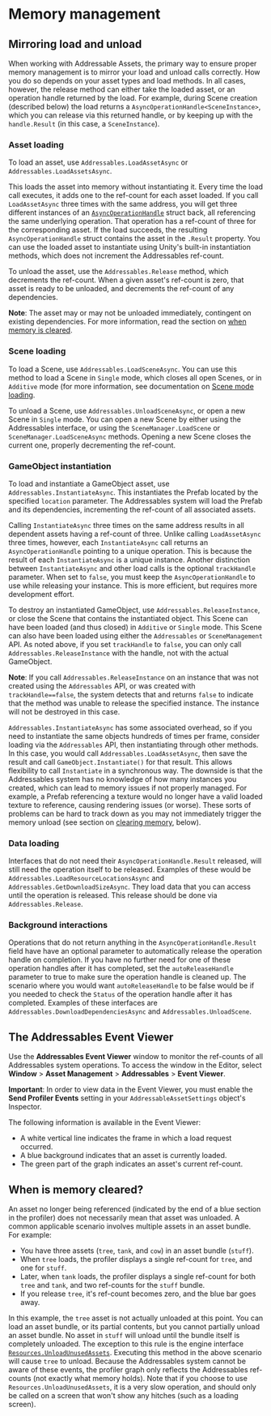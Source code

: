# Memory management
## Mirroring load and unload
When working with Addressable Assets, the primary way to ensure proper memory management is to mirror your load and unload calls correctly. How you do so depends on your asset types and load methods. In all cases, however, the release method can either take the loaded asset, or an operation handle returned by the load. For example, during Scene creation (described below) the load returns a `AsyncOperationHandle<SceneInstance>`, which you can release via this returned handle, or by keeping up with the `handle.Result` (in this case, a `SceneInstance`).

### Asset loading
To load an asset, use `Addressables.LoadAssetAsync` or `Addressables.LoadAssetsAsync`.

This loads the asset into memory without instantiating it. Every time the load call executes, it adds one to the ref-count for each asset loaded. If you call `LoadAssetAsync` three times with the same address, you will get three different instances of an [`AsyncOperationHandle`](../api/UnityEngine.ResourceManagement.AsyncOperations.AsyncOperationHandle.html) struct back, all referencing the same underlying operation. That operation has a ref-count of three for the corresponding asset. If the load succeeds, the resulting `AsyncOperationHandle` struct contains the asset in the `.Result` property. You can use the loaded asset to instantiate using Unity's built-in instantiation methods, which does not increment the Addressables ref-count.

To unload the asset, use the `Addressables.Release` method, which decrements the ref-count. When a given asset's ref-count is zero, that asset is ready to be unloaded, and decrements the ref-count of any dependencies. 

**Note**: The asset may or may not be unloaded immediately, contingent on existing dependencies. For more information, read the section on [when memory is cleared](#when-is-memory-cleared-). 

### Scene loading
To load a Scene, use `Addressables.LoadSceneAsync`. You can use this method to load a Scene in `Single` mode, which closes all open Scenes, or in `Additive` mode (for more information, see documentation on [Scene mode loading](https://docs.unity3d.com/ScriptReference/SceneManagement.LoadSceneMode.html).  

To unload a Scene, use `Addressables.UnloadSceneAsync`, or open a new Scene in `Single` mode. You can open a new Scene by either using the Addressables interface, or using the `SceneManager.LoadScene` or `SceneManager.LoadSceneAsync` methods. Opening a new Scene closes the current one, properly decrementing the ref-count.

### GameObject instantiation
To load and instantiate a GameObject asset, use `Addressables.InstantiateAsync`. This instantiates the Prefab located by the specified `location` parameter. The Addressables system will load the Prefab and its dependencies, incrementing the ref-count of all associated assets. 

Calling `InstantiateAsync` three times on the same address results in all dependent assets having a ref-count of three. Unlike calling `LoadAssetAsync` three times, however, each `InstantiateAsync` call returns an `AsyncOperationHandle` pointing to a unique operation.  This is because the result of each `InstantiateAsync` is a unique instance. Another distinction between `InstantiateAsync` and other load calls is the optional `trackHandle` parameter. When set to `false`, you must keep the `AsyncOperationHandle` to use while releasing your instance. This is more efficient, but requires more development effort.

To destroy an instantiated GameObject, use `Addressables.ReleaseInstance`, or close the Scene that contains the instantiated object. This Scene can have been loaded (and thus closed) in `Additive` or `Single` mode. This Scene can also have been loaded using either the `Addressables` or `SceneManagement` API. As noted above, if you set `trackHandle` to `false`, you can only call `Addressables.ReleaseInstance` with the handle, not with the actual GameObject.

**Note**: If you call `Addressables.ReleaseInstance` on an instance that was not created using the `Addressables` API, or was created with `trackHandle==false`, the system detects that and returns `false` to indicate that the method was unable to release the specified instance. The instance will not be destroyed in this case.

`Addressables.InstantiateAsync` has some associated overhead, so if you need to instantiate the same objects hundreds of times per frame, consider loading via the `Addressables` API, then instantiating through other methods. In this case, you would call `Addressables.LoadAssetAsync`, then save the result and call `GameObject.Instantiate()` for that result. This allows flexibility to call `Instantiate` in a synchronous way. The downside is that the Addressables system has no knowledge of how many instances you created, which can lead to memory issues if not properly managed. For example, a Prefab referencing a texture would no longer have a valid loaded texture to reference, causing rendering issues (or worse). These sorts of problems can be hard to track down as you may not immediately trigger the memory unload (see section on [clearing memory](#when-is-memory-cleared-), below).

### Data loading
Interfaces that do not need their `AsyncOperationHandle.Result` released, will still need the operation itself to be released. Examples of these would be `Addressables.LoadResourceLocationsAsync` and `Addressables.GetDownloadSizeAsync`. They load data that you can access until the operation is released. This release should be done via `Addressables.Release`.

### Background interactions
Operations that do not return anything in the `AsyncOperationHandle.Result` field have have an optional parameter to automatically release the operation handle on completion. If you have no further need for one of these operation handles after it has completed, set the `autoReleaseHandle` parameter to true to make sure the operation handle is cleaned up. The scenario where you would want `autoReleaseHandle` to be false would be if you needed to check the `Status` of the operation handle after it has completed.  Examples of these interfaces are `Addressables.DownloadDependenciesAsync` and `Addressables.UnloadScene`.

## The Addressables Event Viewer
Use the **Addressables Event Viewer** window to monitor the ref-counts of all Addressables system operations. To access the window in the Editor, select **Window** > **Asset Management** > **Addressables** > **Event Viewer**. 

**Important**: In order to view data in the Event Viewer, you must enable the **Send Profiler Events** setting in your `AddressableAssetSettings` object's Inspector.

The following information is available in the Event Viewer:

* A white vertical line indicates the frame in which a load request occurred.
* A blue background indicates that an asset is currently loaded.  
* The green part of the graph indicates an asset's current ref-count.

## When is memory cleared?
An asset no longer being referenced (indicated by the end of a blue section in the profiler) does not necessarily mean that asset was unloaded. A common applicable scenario involves multiple assets in an asset bundle. For example: 

* You have three assets (`tree`, `tank`, and `cow`) in an asset bundle (`stuff`).  
* When `tree` loads, the profiler displays a single ref-count for `tree`, and one for `stuff`.  
* Later, when `tank` loads, the profiler displays a single ref-count for both `tree` and `tank`, and two ref-counts for the `stuff` bundle.  
* If you release `tree`, it's ref-count becomes zero, and the blue bar goes away. 

In this example, the `tree` asset is not actually unloaded at this point. You can load an asset bundle, or its partial contents, but you cannot partially unload an asset bundle. No asset in `stuff` will unload until the bundle itself is completely unloaded. The exception to this rule is the engine interface [`Resources.UnloadUnusedAssets`](https://docs.unity3d.com/ScriptReference/Resources.UnloadUnusedAssets.html). Executing this method in the above scenario will cause `tree` to unload. Because the Addressables system cannot be aware of these events, the profiler graph only reflects the Addressables ref-counts (not exactly what memory holds). Note that if you choose to use `Resources.UnloadUnusedAssets`, it is a very slow operation, and should only be called on a screen that won't show any hitches (such as a loading screen).
